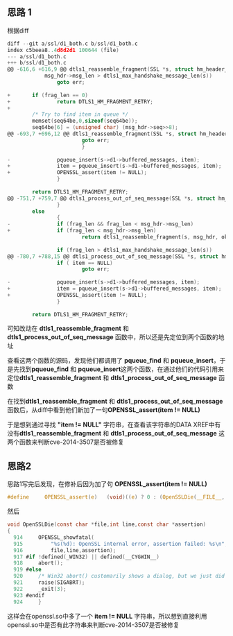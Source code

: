 ## 思路 1
根据diff
```c
diff --git a/ssl/d1_both.c b/ssl/d1_both.c
index c5beea8..4d8d2d1 100644 (file)
--- a/ssl/d1_both.c
+++ b/ssl/d1_both.c
@@ -616,6 +616,9 @@ dtls1_reassemble_fragment(SSL *s, struct hm_header_st* msg_hdr, int *ok)
            msg_hdr->msg_len > dtls1_max_handshake_message_len(s))
                goto err;
 
+       if (frag_len == 0)
+               return DTLS1_HM_FRAGMENT_RETRY;
+
        /* Try to find item in queue */
        memset(seq64be,0,sizeof(seq64be));
        seq64be[6] = (unsigned char) (msg_hdr->seq>>8);
@@ -693,7 +696,12 @@ dtls1_reassemble_fragment(SSL *s, struct hm_header_st* msg_hdr, int *ok)
                        goto err;
                        }
 
-               pqueue_insert(s->d1->buffered_messages, item);
+               item = pqueue_insert(s->d1->buffered_messages, item);            
+               OPENSSL_assert(item != NULL);
                }
 
        return DTLS1_HM_FRAGMENT_RETRY;
@@ -751,7 +759,7 @@ dtls1_process_out_of_seq_message(SSL *s, struct hm_header_st* msg_hdr, int *ok)
                }
        else
                {
-               if (frag_len && frag_len < msg_hdr->msg_len)
+               if (frag_len < msg_hdr->msg_len)
                        return dtls1_reassemble_fragment(s, msg_hdr, ok);
 
                if (frag_len > dtls1_max_handshake_message_len(s))
@@ -780,7 +788,15 @@ dtls1_process_out_of_seq_message(SSL *s, struct hm_header_st* msg_hdr, int *ok)
                if ( item == NULL)
                        goto err;
 
-               pqueue_insert(s->d1->buffered_messages, item);
+               item = pqueue_insert(s->d1->buffered_messages, item);     
+               OPENSSL_assert(item != NULL);
                }
 
        return DTLS1_HM_FRAGMENT_RETRY;
```
可知改动在 **dtls1_reassemble_fragment** 和 **dtls1_process_out_of_seq_message** 函数中，所以还是先定位到两个函数的地址

查看这两个函数的源码，发现他们都调用了 **pqueue_find** 和 **pqueue_insert**，于是先找到**pqueue_find** 和 **pqueue_insert**这两个函数，在通过他们的代码引用来定位**dtls1_reassemble_fragment** 和 **dtls1_process_out_of_seq_message** 函数

在找到**dtls1_reassemble_fragment** 和 **dtls1_process_out_of_seq_message** 函数后，从diff中看到他们新加了一句**OPENSSL_assert(item != NULL)**

于是想到通过寻找 **"item != NULL"** 字符串，在查看该字符串的DATA XREF中有没有**dtls1_reassemble_fragment** 和 **dtls1_process_out_of_seq_message** 这两个函数来判断cve-2014-3507是否被修复


## 思路2
思路1写完后发现，在修补后因为加了句 **OPENSSL_assert(item != NULL)**
```c
#define 	OPENSSL_assert(e)   (void)((e) ? 0 : (OpenSSLDie(__FILE__, __LINE__, #e),1))
```
然后
```c
void OpenSSLDie(const char *file,int line,const char *assertion)
{
  914     OPENSSL_showfatal(
  915         "%s(%d): OpenSSL internal error, assertion failed: %s\n",
  916         file,line,assertion);
  917 #if !defined(_WIN32) || defined(__CYGWIN__)
  918     abort();
  919 #else
  920     /* Win32 abort() customarily shows a dialog, but we just did that... */
  921     raise(SIGABRT);
  922     _exit(3);
  923 #endif
  924     }
```
这样会在openssl.so中多了一个 **item != NULL** 字符串，所以想到直接利用openssl.so中是否有此字符串来判断cve-2014-3507是否被修复
